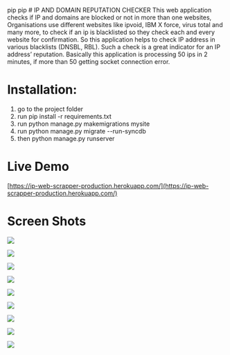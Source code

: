 pip pip # IP AND DOMAIN REPUTATION CHECKER
This web application checks if IP and domains are blocked or not in more than one websites,
Organisations use different websites like ipvoid, IBM X force, virus total and many more, to check if an ip is blacklisted so they check each and every website for confirmation.
So this application helps to check IP address in various blacklists (DNSBL, RBL). Such a check is a great indicator for an IP address’ reputation. Basically this application is processing 50 ips in 2 minutes, if more than 50 getting socket connection error.

# Installation:
1. go to the project folder 
2. run pip install -r requirements.txt 
3. run python manage.py makemigrations mysite
4. run python manage.py migrate --run-syncdb
5. then python manage.py runserver

# Live Demo
[https://ip-web-scrapper-production.herokuapp.com/](https://ip-web-scrapper-production.herokuapp.com/)

# Screen Shots

![](https://firebasestorage.googleapis.com/v0/b/local-services-6e24f.appspot.com/o/front.png?alt=media&token=e0ec63f5-7a7e-42fa-9382-7a6d182764ad)

![](https://firebasestorage.googleapis.com/v0/b/local-services-6e24f.appspot.com/o/front1.png?alt=media&token=9b882da5-a66e-4a67-96e6-eff5040ab08c)

![](https://firebasestorage.googleapis.com/v0/b/local-services-6e24f.appspot.com/o/front2.png?alt=media&token=f63d04e3-e328-455d-a29d-7bde34aa0b98)

![](https://firebasestorage.googleapis.com/v0/b/local-services-6e24f.appspot.com/o/front4.png?alt=media&token=8140560e-11f1-4d2e-9cc9-9d8fe0e0b002)

![](https://firebasestorage.googleapis.com/v0/b/local-services-6e24f.appspot.com/o/front5.png?alt=media&token=bf9777d3-58a9-4e94-b782-d4d4a4125bcf)

![](https://firebasestorage.googleapis.com/v0/b/local-services-6e24f.appspot.com/o/front6.png?alt=media&token=a683a1d0-7d02-4d47-9e9a-945d5134f6b6)

![](https://firebasestorage.googleapis.com/v0/b/local-services-6e24f.appspot.com/o/front7.png?alt=media&token=63ad5460-f7ad-431b-a5f1-5d5ae5d980fb)

![](https://firebasestorage.googleapis.com/v0/b/local-services-6e24f.appspot.com/o/about.png?alt=media&token=f579420f-af35-4ece-994e-692c4077eac4)

![](https://firebasestorage.googleapis.com/v0/b/local-services-6e24f.appspot.com/o/contact.png?alt=media&token=7ca40e6a-c997-4d1d-85ee-3634c6927b5f)
